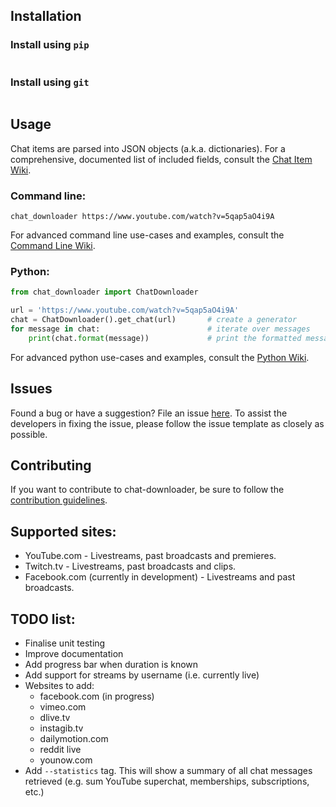 
## Installation
### Install using `pip`
```

```


### Install using `git`
```

```

## Usage
Chat items are parsed into JSON objects (a.k.a. dictionaries). For a comprehensive, documented list of included fields, consult the [Chat Item Wiki](https://github.com/xenova/chat-downloader/wiki/Item-Template).

### Command line:
```
chat_downloader https://www.youtube.com/watch?v=5qap5aO4i9A
```

For advanced command line use-cases and examples, consult the [Command Line Wiki](https://github.com/xenova/chat-downloader/wiki/Command-Line-Usage).


### Python:
```python
from chat_downloader import ChatDownloader

url = 'https://www.youtube.com/watch?v=5qap5aO4i9A'
chat = ChatDownloader().get_chat(url)       # create a generator
for message in chat:                        # iterate over messages
    print(chat.format(message))             # print the formatted message
```
For advanced python use-cases and examples, consult the [Python Wiki](https://github.com/xenova/chat-downloader/wiki/Python-Documentation).

## Issues
Found a bug or have a suggestion? File an issue [here](https://github.com/xenova/chat-downloader/issues/new/choose). To assist the developers in fixing the issue, please follow the issue template as closely as possible.

## Contributing
If you want to contribute to chat-downloader, be sure to follow the [contribution guidelines](https://github.com/xenova/chat-downloader/blob/master/CONTRIBUTING.md).


## Supported sites:
- YouTube.com - Livestreams, past broadcasts and premieres.
- Twitch.tv - Livestreams, past broadcasts and clips.
- Facebook.com (currently in development) - Livestreams and past broadcasts.

## TODO list:
- Finalise unit testing
- Improve documentation
- Add progress bar when duration is known
- Add support for streams by username (i.e. currently live)
- Websites to add:
    - facebook.com (in progress)
    - vimeo.com
    - dlive.tv
    - instagib.tv
    - dailymotion.com
    - reddit live
    - younow.com
- Add `--statistics` tag. This will show a summary of all chat messages retrieved (e.g. sum YouTube superchat, memberships, subscriptions, etc.)

